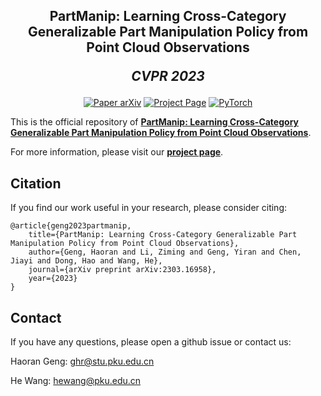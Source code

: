 <h2 align="center">
  <b>PartManip: Learning Cross-Category Generalizable Part Manipulation Policy from Point Cloud Observations</b>

  <b><i>CVPR 2023</i></b>
</h2>

<div align="center">
    <a href="https://arxiv.org/abs/2303.16958" target="_blank">
    <img src="https://img.shields.io/badge/Paper-arXiv-green" alt="Paper arXiv"></a>
    <a href="https://pku-epic.github.io/PartManip/" target="_blank">
    <img src="https://img.shields.io/badge/Page-GAPartNet-9cf" alt="Project Page"/></a>
    <a href="https://pytorch.org" target="_blank">
    <img src="https://img.shields.io/badge/Code-PyTorch-blue" alt="PyTorch"/></a>
</div>



This is the official repository of [**PartManip: Learning Cross-Category Generalizable Part Manipulation Policy from Point Cloud Observations**](https://arxiv.org/abs/2303.16958).

For more information, please visit our [**project page**](https://pku-epic.github.io/PartManip/).

## Citation
If you find our work useful in your research, please consider citing:

```
@article{geng2023partmanip,
    title={PartManip: Learning Cross-Category Generalizable Part Manipulation Policy from Point Cloud Observations},
    author={Geng, Haoran and Li, Ziming and Geng, Yiran and Chen, Jiayi and Dong, Hao and Wang, He},
    journal={arXiv preprint arXiv:2303.16958},
    year={2023}
}
```

## Contact
If you have any questions, please open a github issue or contact us:

Haoran Geng: ghr@stu.pku.edu.cn

He Wang: hewang@pku.edu.cn
